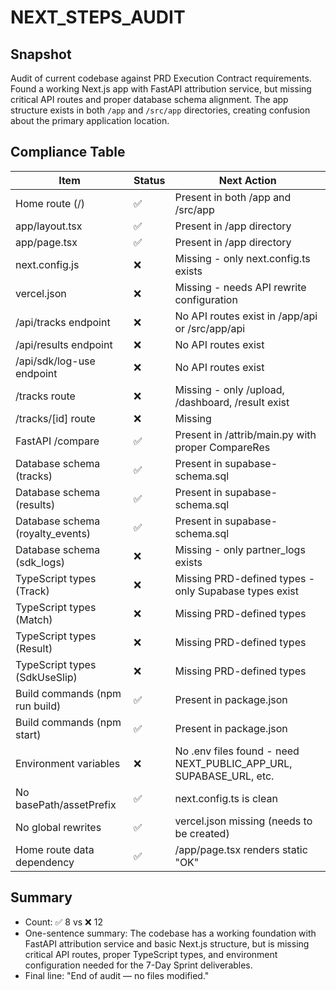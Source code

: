 # NEXT_STEPS_AUDIT

## Snapshot

Audit of current codebase against PRD Execution Contract requirements. Found a working Next.js app with FastAPI attribution service, but missing critical API routes and proper database schema alignment. The app structure exists in both `/app` and `/src/app` directories, creating confusion about the primary application location.

## Compliance Table

| Item                             | Status | Next Action                                                        |
| -------------------------------- | ------ | ------------------------------------------------------------------ |
| Home route (/)                   | ✅     | Present in both /app and /src/app                                  |
| app/layout.tsx                   | ✅     | Present in /app directory                                          |
| app/page.tsx                     | ✅     | Present in /app directory                                          |
| next.config.js                   | ❌     | Missing - only next.config.ts exists                               |
| vercel.json                      | ❌     | Missing - needs API rewrite configuration                          |
| /api/tracks endpoint             | ❌     | No API routes exist in /app/api or /src/app/api                    |
| /api/results endpoint            | ❌     | No API routes exist                                                |
| /api/sdk/log-use endpoint        | ❌     | No API routes exist                                                |
| /tracks route                    | ❌     | Missing - only /upload, /dashboard, /result exist                  |
| /tracks/[id] route               | ❌     | Missing                                                            |
| FastAPI /compare                 | ✅     | Present in /attrib/main.py with proper CompareRes                  |
| Database schema (tracks)         | ✅     | Present in supabase-schema.sql                                     |
| Database schema (results)        | ✅     | Present in supabase-schema.sql                                     |
| Database schema (royalty_events) | ✅     | Present in supabase-schema.sql                                     |
| Database schema (sdk_logs)       | ❌     | Missing - only partner_logs exists                                 |
| TypeScript types (Track)         | ❌     | Missing PRD-defined types - only Supabase types exist              |
| TypeScript types (Match)         | ❌     | Missing PRD-defined types                                          |
| TypeScript types (Result)        | ❌     | Missing PRD-defined types                                          |
| TypeScript types (SdkUseSlip)    | ❌     | Missing PRD-defined types                                          |
| Build commands (npm run build)   | ✅     | Present in package.json                                            |
| Build commands (npm start)       | ✅     | Present in package.json                                            |
| Environment variables            | ❌     | No .env files found - need NEXT_PUBLIC_APP_URL, SUPABASE_URL, etc. |
| No basePath/assetPrefix          | ✅     | next.config.ts is clean                                            |
| No global rewrites               | ✅     | vercel.json missing (needs to be created)                          |
| Home route data dependency       | ✅     | /app/page.tsx renders static "OK"                                  |

## Summary

- Count: ✅ 8 vs ❌ 12
- One-sentence summary: The codebase has a working foundation with FastAPI attribution service and basic Next.js structure, but is missing critical API routes, proper TypeScript types, and environment configuration needed for the 7-Day Sprint deliverables.
- Final line: "End of audit — no files modified."
